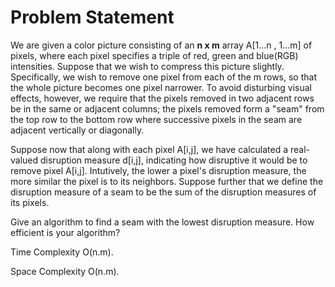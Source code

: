 # Problem Statement

We are given a color picture consisting of an **n x m** array A[1...n , 1...m] of pixels, where each pixel specifies a triple of red, green and blue(RGB) intensities. Suppose that we wish to compress this picture slightly. Specifically, we wish to remove one pixel from each of the m rows, so that the whole picture becomes one pixel narrower. To avoid disturbing visual effects, however, we require that the pixels removed in two adjacent rows be in the same or adjacent columns; the pixels removed form a "seam" from the top row to the bottom  row where successive pixels in the seam are adjacent vertically or diagonally.

Suppose now that along with each pixel A[i,j], we have calculated a real-valued disruption measure d[i,j], indicating how disruptive it would be to remove pixel A[i,j]. Intutively, the lower a pixel's disruption measure, the more similar the pixel is to its neighbors. Suppose further that we define the disruption measure of a seam to be the sum of the disruption measures of its pixels.

Give an algorithm to find a seam with the lowest disruption measure. How efficient is your algorithm?

Time Complexity O(n.m).

Space Complexity O(n.m).
